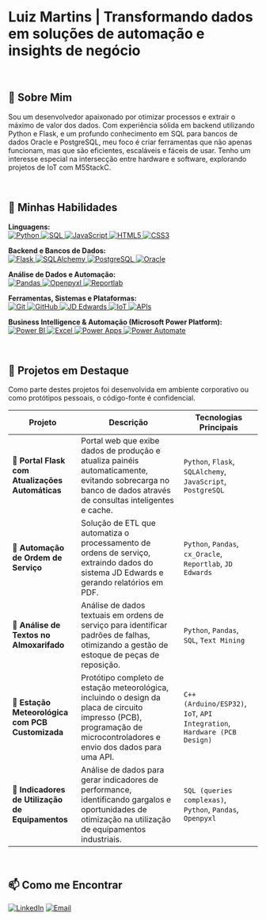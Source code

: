 # Luiz Martins | Transformando dados em soluções de automação e insights de negócio

<br>

## 👋 Sobre Mim

Sou um desenvolvedor apaixonado por otimizar processos e extrair o máximo de valor dos dados. Com experiência sólida em backend utilizando Python e Flask, e um profundo conhecimento em SQL para bancos de dados Oracle e PostgreSQL, meu foco é criar ferramentas que não apenas funcionam, mas que são eficientes, escaláveis e fáceis de usar. Tenho um interesse especial na intersecção entre hardware e software, explorando projetos de IoT com M5StackC.

<br>

## 🚀 Minhas Habilidades

<p align="left">
  <strong>Linguagens:</strong><br>
  <a href="https://www.python.org" target="_blank"> <img src="https://img.shields.io/badge/Python-3776AB?style=for-the-badge&logo=python&logoColor=white" alt="Python"/> </a>
  <a href="https://www.w3schools.com/sql/" target="_blank"> <img src="https://img.shields.io/badge/SQL-025E8C?style=for-the-badge&logo=progate&logoColor=white" alt="SQL"/> </a>
  <a href="https://developer.mozilla.org/en-US/docs/Web/JavaScript" target="_blank"> <img src="https://img.shields.io/badge/JavaScript-F7DF1E?style=for-the-badge&logo=javascript&logoColor=black" alt="JavaScript"/> </a>
  <a href="https://developer.mozilla.org/en-US/docs/Web/HTML" target="_blank"> <img src="https://img.shields.io/badge/HTML5-E34F26?style=for-the-badge&logo=html5&logoColor=white" alt="HTML5"/> </a>
  <a href="https://developer.mozilla.org/en-US/docs/Web/CSS" target="_blank"> <img src="https://img.shields.io/badge/CSS3-1572B6?style=for-the-badge&logo=css3&logoColor=white" alt="CSS3"/> </a>
</p>
<p align="left">
  <strong>Backend e Bancos de Dados:</strong><br>
  <a href="https://flask.palletsprojects.com/" target="_blank"> <img src="https://img.shields.io/badge/Flask-000000?style=for-the-badge&logo=flask&logoColor=white" alt="Flask"/> </a>
  <a href="https://www.sqlalchemy.org/" target="_blank"> <img src="https://img.shields.io/badge/SQLAlchemy-D71F00?style=for-the-badge&logo=sqlalchemy&logoColor=white" alt="SQLAlchemy"/> </a>
  <a href="https://www.postgresql.org" target="_blank"> <img src="https://img.shields.io/badge/PostgreSQL-316192?style=for-the-badge&logo=postgresql&logoColor=white" alt="PostgreSQL"/> </a>
  <a href="https://www.oracle.com/database/" target="_blank"> <img src="https://img.shields.io/badge/Oracle-F80000?style=for-the-badge&logo=oracle&logoColor=white" alt="Oracle"/> </a>
</p>
<p align="left">
  <strong>Análise de Dados e Automação:</strong><br>
  <a href="https://pandas.pydata.org/" target="_blank"> <img src="https://img.shields.io/badge/Pandas-150458?style=for-the-badge&logo=pandas&logoColor=white" alt="Pandas"/> </a>
  <a href="https://openpyxl.readthedocs.io/en/stable/" target="_blank"> <img src="https://img.shields.io/badge/Openpyxl-187300?style=for-the-badge&logo=python&logoColor=white" alt="Openpyxl"/> </a>
  <a href="https://www.reportlab.com/" target="_blank"> <img src="https://img.shields.io/badge/Reportlab-A80000?style=for-the-badge&logo=python&logoColor=white" alt="Reportlab"/> </a>
</p>
<p align="left">
  <strong>Ferramentas, Sistemas e Plataformas:</strong><br>
  <a href="https://git-scm.com/" target="_blank"> <img src="https://img.shields.io/badge/Git-F05032?style=for-the-badge&logo=git&logoColor=white" alt="Git"/> </a>
  <a href="https://github.com/" target="_blank"> <img src="https://img.shields.io/badge/GitHub-181717?style=for-the-badge&logo=github&logoColor=white" alt="GitHub"/> </a>
  <a href="https://www.jdedwards.com/" target="_blank"> <img src="https://img.shields.io/badge/JD Edwards-D92E28?style=for-the-badge&logo=oracle&logoColor=white" alt="JD Edwards"/> </a>
  <a href="https://m5stack.com/" target="_blank"> <img src="https://img.shields.io/badge/IoT / M5Stack-FF6F00?style=for-the-badge&logo=espressif&logoColor=white" alt="IoT"/> </a>
  <a href="https://en.wikipedia.org/wiki/API" target="_blank"> <img src="https://img.shields.io/badge/APIs-007ACC?style=for-the-badge&logo=icloud&logoColor=white" alt="APIs"/> </a>
</p>
<p align="left">
  <strong>Business Intelligence & Automação (Microsoft Power Platform):</strong><br>
  <a href="https://powerbi.microsoft.com/" target="_blank"> <img src="https://img.shields.io/badge/Power BI-F2C811?style=for-the-badge&logo=powerbi&logoColor=black" alt="Power BI"/> </a>
  <a href="https://www.microsoft.com/pt-br/microsoft-365/excel" target="_blank"> <img src="https://img.shields.io/badge/Microsoft Excel-217346?style=for-the-badge&logo=microsoftexcel&logoColor=white" alt="Excel"/> </a>
  <a href="https://powerapps.microsoft.com/" target="_blank"> <img src="https://img.shields.io/badge/Power Apps-742774?style=for-the-badge&logo=powerapps&logoColor=white" alt="Power Apps"/> </a>
  <a href="https://powerautomate.microsoft.com/" target="_blank"> <img src="https://img.shields.io/badge/Power Automate-0066FF?style=for-the-badge&logo=powerautomate&logoColor=white" alt="Power Automate"/> </a>
</p>

<br>

## 🔧 Projetos em Destaque

Como parte destes projetos foi desenvolvida em ambiente corporativo ou como protótipos pessoais, o código-fonte é confidencial.

| Projeto | Descrição | Tecnologias Principais |
|---|---|---|
| 📌 **Portal Flask com Atualizações Automáticas** | Portal web que exibe dados de produção e atualiza painéis automaticamente, evitando sobrecarga no banco de dados através de consultas inteligentes e cache. | `Python`, `Flask`, `SQLAlchemy`, `JavaScript`, `PostgreSQL` |
| 📌 **Automação de Ordem de Serviço** | Solução de ETL que automatiza o processamento de ordens de serviço, extraindo dados do sistema JD Edwards e gerando relatórios em PDF. | `Python`, `Pandas`, `cx_Oracle`, `Reportlab`, `JD Edwards` |
| 📌 **Análise de Textos no Almoxarifado** | Análise de dados textuais em ordens de serviço para identificar padrões de falhas, otimizando a gestão de estoque de peças de reposição. | `Python`, `Pandas`, `SQL`, `Text Mining` |
| 📌 **Estação Meteorológica com PCB Customizada** | Protótipo completo de estação meteorológica, incluindo o design da placa de circuito impresso (PCB), programação de microcontroladores e envio dos dados para uma API. | `C++ (Arduino/ESP32)`, `IoT`, `API Integration`, `Hardware (PCB Design)` |
| 📌 **Indicadores de Utilização de Equipamentos** | Análise de dados para gerar indicadores de performance, identificando gargalos e oportunidades de otimização na utilização de equipamentos industriais. | `SQL (queries complexas)`, `Python`, `Pandas`, `Openpyxl` |

<br>


## 📫 Como me Encontrar

<p align="left">
  <a href="https://www.linkedin.com/in/l-martins/" target="_blank"><img src="https://img.shields.io/badge/LinkedIn-0A66C2?style=for-the-badge&logo=linkedin&logoColor=white" alt="LinkedIn"></a>
  <a href="mailto:luizmr16@gmail.com" target="_blank"><img src="https://img.shields.io/badge/Email-D14836?style=for-the-badge&logo=gmail&logoColor=white" alt="Email"></a>
</p>
